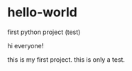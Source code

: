 # hello-world
first python project (test)

hi everyone!

this is my first project. this is only a test.

